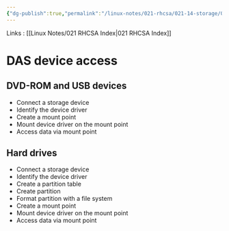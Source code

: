 ```yaml
---
{"dg-publish":true,"permalink":"/linux-notes/021-rhcsa/021-14-storage/021-14-2-das-device-access/"}
---
```


Links : [[Linux Notes/021 RHCSA Index\|021 RHCSA Index]]

# DAS device access

## DVD-ROM and USB devices
- Connect a storage device
- Identify the device driver
- Create a mount point
- Mount device driver on the mount point
- Access data via mount point

<style> .container {font-family: sans-serif; text-align: center;} .button-wrapper button {z-index: 1;height: 40px; width: 100px; margin: 10px;padding: 5px;} .excalidraw .App-menu_top .buttonList { display: flex;} .excalidraw-wrapper { height: 800px; margin: 50px; position: relative;} :root[dir="ltr"] .excalidraw .layer-ui__wrapper .zen-mode-transition.App-menu_bottom--transition-left {transform: none;} </style><script src="https://cdn.jsdelivr.net/npm/react@17/umd/react.production.min.js"></script><script src="https://cdn.jsdelivr.net/npm/react-dom@17/umd/react-dom.production.min.js"></script><script type="text/javascript" src="https://cdn.jsdelivr.net/npm/@excalidraw/excalidraw@0/dist/excalidraw.production.min.js"></script><div id="DAS_device_access_2023-10-06_1514.23.excalidraw.md1"></div><script>(function(){const InitialData={"type":"excalidraw","version":2,"source":"https://github.com/zsviczian/obsidian-excalidraw-plugin/releases/tag/1.9.19","elements":[{"id":"VMxRQQEDtOwo0eM0g9b4s","type":"rectangle","x":-318.421875,"y":-106.03944396972656,"width":118,"height":69,"angle":0,"strokeColor":"#1e1e1e","backgroundColor":"transparent","fillStyle":"hachure","strokeWidth":1,"strokeStyle":"solid","roughness":1,"opacity":100,"groupIds":[],"frameId":null,"roundness":{"type":3},"seed":922819439,"version":48,"versionNonce":447763535,"isDeleted":false,"boundElements":[{"type":"text","id":"IU1RXu3p"},{"id":"v45SffZUZFlBrjFyVo04F","type":"arrow"}],"updated":1696585526980,"link":null,"locked":false},{"id":"IU1RXu3p","type":"text","x":-288.4918441772461,"y":-84.03944396972656,"width":58.13993835449219,"height":25,"angle":0,"strokeColor":"#1e1e1e","backgroundColor":"transparent","fillStyle":"hachure","strokeWidth":1,"strokeStyle":"solid","roughness":1,"opacity":100,"groupIds":[],"frameId":null,"roundness":null,"seed":1916377231,"version":28,"versionNonce":571936207,"isDeleted":false,"boundElements":null,"updated":1696585507991,"link":null,"locked":false,"text":"device","rawText":"device","fontSize":20,"fontFamily":1,"textAlign":"center","verticalAlign":"middle","baseline":17,"containerId":"VMxRQQEDtOwo0eM0g9b4s","originalText":"device","lineHeight":1.25},{"type":"rectangle","version":67,"versionNonce":326529089,"isDeleted":false,"id":"lmIaNgiK_CKP8K7ZgVCkG","fillStyle":"hachure","strokeWidth":1,"strokeStyle":"solid","roughness":1,"opacity":100,"angle":0,"x":-83.11865234375,"y":-108.78144836425781,"strokeColor":"#1e1e1e","backgroundColor":"transparent","width":118,"height":69,"seed":1674154593,"groupIds":[],"frameId":null,"roundness":{"type":3},"boundElements":[{"type":"text","id":"ZI3FjhoK"},{"id":"v45SffZUZFlBrjFyVo04F","type":"arrow"},{"id":"rCq2J1YlVpO5Mj8o8xsul","type":"arrow"}],"updated":1696585547260,"link":null,"locked":false},{"type":"text","version":52,"versionNonce":294225807,"isDeleted":false,"id":"ZI3FjhoK","fillStyle":"hachure","strokeWidth":1,"strokeStyle":"solid","roughness":1,"opacity":100,"angle":0,"x":-51.298622131347656,"y":-86.78144836425781,"strokeColor":"#1e1e1e","backgroundColor":"transparent","width":54.35993957519531,"height":25,"seed":948608577,"groupIds":[],"frameId":null,"roundness":null,"boundElements":[],"updated":1696585522398,"link":null,"locked":false,"fontSize":20,"fontFamily":1,"text":"driver","rawText":"driver","textAlign":"center","verticalAlign":"middle","containerId":"lmIaNgiK_CKP8K7ZgVCkG","originalText":"driver","lineHeight":1.25,"baseline":17},{"type":"rectangle","version":146,"versionNonce":140599681,"isDeleted":false,"id":"whPaslj46GfEyT0Y2lLeb","fillStyle":"hachure","strokeWidth":1,"strokeStyle":"solid","roughness":1,"opacity":100,"angle":0,"x":266.1964111328125,"y":-107.62089538574219,"strokeColor":"#1e1e1e","backgroundColor":"transparent","width":118,"height":69,"seed":1162609615,"groupIds":[],"frameId":null,"roundness":{"type":3},"boundElements":[{"type":"text","id":"Thl80LyP"},{"id":"rCq2J1YlVpO5Mj8o8xsul","type":"arrow"},{"id":"-dc4Jb943HuJw7rCXz8jL","type":"arrow"}],"updated":1696585564900,"link":null,"locked":false},{"type":"text","version":137,"versionNonce":54028367,"isDeleted":false,"id":"Thl80LyP","fillStyle":"hachure","strokeWidth":1,"strokeStyle":"solid","roughness":1,"opacity":100,"angle":0,"x":292.3264389038086,"y":-98.12089538574219,"strokeColor":"#1e1e1e","backgroundColor":"transparent","width":65.73994445800781,"height":50,"seed":802730479,"groupIds":[],"frameId":null,"roundness":null,"boundElements":[],"updated":1696585541136,"link":null,"locked":false,"fontSize":20,"fontFamily":1,"text":"mount \npoint","rawText":"mount point","textAlign":"center","verticalAlign":"middle","containerId":"whPaslj46GfEyT0Y2lLeb","originalText":"mount point","lineHeight":1.25,"baseline":42},{"type":"rectangle","version":112,"versionNonce":819487233,"isDeleted":false,"id":"5FTg_8Jm-pK1Ini62o0Is","fillStyle":"hachure","strokeWidth":1,"strokeStyle":"solid","roughness":1,"opacity":100,"angle":0,"x":524.3609619140625,"y":-108.07435607910156,"strokeColor":"#1e1e1e","backgroundColor":"transparent","width":118,"height":69,"seed":1623480897,"groupIds":[],"frameId":null,"roundness":{"type":3},"boundElements":[{"type":"text","id":"tRjxWIVc"},{"id":"-dc4Jb943HuJw7rCXz8jL","type":"arrow"}],"updated":1696585570519,"link":null,"locked":false},{"type":"text","version":104,"versionNonce":106854881,"isDeleted":false,"id":"tRjxWIVc","fillStyle":"hachure","strokeWidth":1,"strokeStyle":"solid","roughness":1,"opacity":100,"angle":0,"x":550.3209915161133,"y":-98.57435607910156,"strokeColor":"#1e1e1e","backgroundColor":"transparent","width":66.07994079589844,"height":50,"seed":2124507681,"groupIds":[],"frameId":null,"roundness":null,"boundElements":[],"updated":1696585570519,"link":null,"locked":false,"fontSize":20,"fontFamily":1,"text":"data \naccess","rawText":"data access","textAlign":"center","verticalAlign":"middle","containerId":"5FTg_8Jm-pK1Ini62o0Is","originalText":"data access","lineHeight":1.25,"baseline":42},{"id":"v45SffZUZFlBrjFyVo04F","type":"arrow","x":-194.571533203125,"y":-72.41572570800781,"width":102.5335693359375,"height":0.876373291015625,"angle":0,"strokeColor":"#1e1e1e","backgroundColor":"transparent","fillStyle":"hachure","strokeWidth":1,"strokeStyle":"solid","roughness":1,"opacity":100,"groupIds":[],"frameId":null,"roundness":{"type":2},"seed":1358395585,"version":38,"versionNonce":1700721263,"isDeleted":false,"boundElements":null,"updated":1696585526980,"link":null,"locked":false,"points":[[0,0],[102.5335693359375,-0.876373291015625]],"lastCommittedPoint":null,"startBinding":{"elementId":"VMxRQQEDtOwo0eM0g9b4s","focus":-0.009198700675567028,"gap":5.850341796875},"endBinding":{"elementId":"lmIaNgiK_CKP8K7ZgVCkG","focus":-0.011679442122092763,"gap":8.9193115234375},"startArrowhead":null,"endArrowhead":"arrow"},{"id":"rCq2J1YlVpO5Mj8o8xsul","type":"arrow","x":45.550048828125,"y":-69.78672790527344,"width":209.4490966796875,"height":0.8763427734375,"angle":0,"strokeColor":"#1e1e1e","backgroundColor":"transparent","fillStyle":"hachure","strokeWidth":1,"strokeStyle":"solid","roughness":1,"opacity":100,"groupIds":[],"frameId":null,"roundness":{"type":2},"seed":1164435599,"version":63,"versionNonce":2124464161,"isDeleted":false,"boundElements":null,"updated":1696585547260,"link":null,"locked":false,"points":[[0,0],[209.4490966796875,-0.8763427734375]],"lastCommittedPoint":null,"startBinding":{"elementId":"lmIaNgiK_CKP8K7ZgVCkG","focus":0.13774531378335075,"gap":10.668701171875},"endBinding":{"elementId":"whPaslj46GfEyT0Y2lLeb","focus":-0.06228237205767572,"gap":11.197265625},"startArrowhead":null,"endArrowhead":"arrow"},{"id":"4fCUUB1x","type":"text","x":109.523681640625,"y":-95.53956604003906,"width":55.73994445800781,"height":25,"angle":0,"strokeColor":"#1e1e1e","backgroundColor":"transparent","fillStyle":"hachure","strokeWidth":1,"strokeStyle":"solid","roughness":1,"opacity":100,"groupIds":[],"frameId":null,"roundness":null,"seed":952313761,"version":25,"versionNonce":155246689,"isDeleted":false,"boundElements":null,"updated":1696585557177,"link":null,"locked":false,"text":"mount","rawText":"mount","fontSize":20,"fontFamily":1,"textAlign":"left","verticalAlign":"top","baseline":17,"containerId":null,"originalText":"mount","lineHeight":1.25},{"id":"-dc4Jb943HuJw7rCXz8jL","type":"arrow","x":396.9688720703125,"y":-73.53952192911397,"width":113.9263916015625,"height":0.3865711518596697,"angle":0,"strokeColor":"#1e1e1e","backgroundColor":"transparent","fillStyle":"hachure","strokeWidth":1,"strokeStyle":"solid","roughness":1,"opacity":100,"groupIds":[],"frameId":null,"roundness":{"type":2},"seed":1519384399,"version":61,"versionNonce":908080545,"isDeleted":false,"boundElements":null,"updated":1696585570519,"link":null,"locked":false,"points":[[0,0],[113.9263916015625,-0.3865711518596697]],"lastCommittedPoint":null,"startBinding":{"elementId":"whPaslj46GfEyT0Y2lLeb","focus":-0.004964192708333333,"gap":12.7724609375},"endBinding":{"elementId":"5FTg_8Jm-pK1Ini62o0Is","focus":0.017222528872282608,"gap":13.4656982421875},"startArrowhead":null,"endArrowhead":"arrow"}],"appState":{"theme":"dark","viewBackgroundColor":"#ffffff","currentItemStrokeColor":"#1e1e1e","currentItemBackgroundColor":"transparent","currentItemFillStyle":"hachure","currentItemStrokeWidth":1,"currentItemStrokeStyle":"solid","currentItemRoughness":1,"currentItemOpacity":100,"currentItemFontFamily":1,"currentItemFontSize":20,"currentItemTextAlign":"left","currentItemStartArrowhead":null,"currentItemEndArrowhead":"arrow","scrollX":-66.73321533203125,"scrollY":405.19830322265625,"zoom":{"value":1},"currentItemRoundness":"round","gridSize":null,"gridColor":{"Bold":"#C9C9C9FF","Regular":"#EDEDEDFF"},"currentStrokeOptions":null,"previousGridSize":null,"frameRendering":{"enabled":true,"clip":true,"name":true,"outline":true}},"files":{}};InitialData.scrollToContent=true;App=()=>{const e=React.useRef(null),t=React.useRef(null),[n,i]=React.useState({width:void 0,height:void 0});return React.useEffect(()=>{i({width:t.current.getBoundingClientRect().width,height:t.current.getBoundingClientRect().height});const e=()=>{i({width:t.current.getBoundingClientRect().width,height:t.current.getBoundingClientRect().height})};return window.addEventListener("resize",e),()=>window.removeEventListener("resize",e)},[t]),React.createElement(React.Fragment,null,React.createElement("div",{className:"excalidraw-wrapper",ref:t},React.createElement(ExcalidrawLib.Excalidraw,{ref:e,width:n.width,height:n.height,initialData:InitialData,viewModeEnabled:!0,zenModeEnabled:!0,gridModeEnabled:!1})))},excalidrawWrapper=document.getElementById("DAS_device_access_2023-10-06_1514.23.excalidraw.md1");ReactDOM.render(React.createElement(App),excalidrawWrapper);})();</script>

## Hard drives
- Connect a storage device
- Identify the device driver
- Create a partition table
- Create partition
- Format partition with a file system
- Create a mount point
- Mount device driver on the mount point
- Access data via mount point